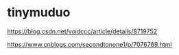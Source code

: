# tinymuduo

https://blog.csdn.net/voidccc/article/details/8719752

https://www.cnblogs.com/secondtonone1/p/7076769.html